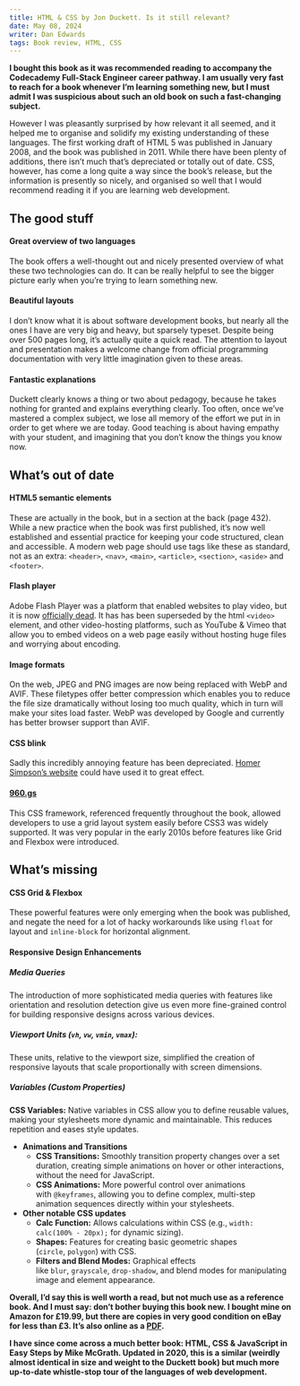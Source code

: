 ```yaml
---
title: HTML & CSS by Jon Duckett. Is it still relevant?
date: May 08, 2024
writer: Dan Edwards
tags: Book review, HTML, CSS
---
```


**I bought this book as it was recommended reading to accompany the Codecademy Full-Stack Engineer career pathway. I am usually very fast to reach for a book whenever I’m learning something new, but I must admit I was suspicious about such an old book on such a fast-changing subject.**

However I was pleasantly surprised by how relevant it all seemed, and it helped me to organise and solidify my existing understanding of these languages. The first working draft of HTML 5 was published in January 2008, and the book was published in 2011. While there have been plenty of additions, there isn’t much that’s depreciated or totally out of date. CSS, however, has come a long quite a way since the book’s release, but the information is presently so nicely, and organised so well that I would recommend reading it if you are learning web development.

## The good stuff

#### Great overview of two languages

The book offers a well-thought out and nicely presented overview of what these two technologies can do. It can be really helpful to see the bigger picture early when you’re trying to learn something new.

#### Beautiful layouts

I don’t know what it is about software development books, but nearly all the ones I have are very big and heavy, but sparsely typeset. Despite being over 500 pages long, it’s actually quite a quick read. The attention to layout and presentation makes a welcome change from official programming documentation with very little imagination given to these areas.

#### Fantastic explanations

Duckett clearly knows a thing or two about pedagogy, because he takes nothing for granted and explains everything clearly. Too often, once we’ve mastered a complex subject, we lose all memory of the effort we put in in order to get where we are today. Good teaching is about having empathy with your student, and imagining that you don’t know the things you know now.

## What’s out of date

#### HTML5 semantic elements

These are actually in the book, but in a section at the back (page 432). While a new practice when the book was first published, it’s now well established and essential practice for keeping your code structured, clean and accessible. A modern web page should use tags like these as standard, not as an extra: `<header>`, `<nav>`, `<main>`, `<article>`, `<section>`, `<aside>` and `<footer>`.

#### Flash player

Adobe Flash Player was a platform that enabled websites to play video, but it is now [officially dead](https://www.lifewire.com/what-happened-to-flash-2617986). It has has been superseded by the html `<video>` element, and other video-hosting platforms, such as YouTube & Vimeo that allow you to embed videos on a web page easily without hosting huge files and worrying about encoding.

#### Image formats

On the web, JPEG and PNG images are now being replaced with WebP and AVIF. These filetypes offer better compression which enables you to reduce the file size dramatically without losing too much quality, which in turn will make your sites load faster. WebP was developed by Google and currently has better browser support than AVIF.

#### CSS blink

Sadly this incredibly annoying feature has been depreciated. [Homer Simpson’s website](https://www.youtube.com/watch?v=HlX4T2SBkC0) could have used it to great effect.

#### [960.gs](http://960.gs)

This CSS framework, referenced frequently throughout the book, allowed developers to use a grid layout system easily before CSS3 was widely supported. It was very popular in the early 2010s before features like Grid and Flexbox were introduced.

## What’s missing

#### CSS Grid & Flexbox

These powerful features were only emerging when the book was published, and negate the need for a lot of hacky workarounds like using `float` for layout and `inline-block` for horizontal alignment.

#### Responsive Design Enhancements

##### Media Queries

The introduction of more sophisticated media queries with features like orientation and resolution detection give us even more fine-grained control for building responsive designs across various devices.

##### Viewport Units (`vh`, `vw`, `vmin`, `vmax`):

These units, relative to the viewport size, simplified the creation of responsive layouts that scale proportionally with screen dimensions.

##### Variables (Custom Properties)

**CSS Variables:** Native variables in CSS allow you to define reusable values, making your stylesheets more dynamic and maintainable. This reduces repetition and eases style updates.

- **Animations and Transitions**
  - **CSS Transitions:** Smoothly transition property changes over a set duration, creating simple animations on hover or other interactions, without the need for JavaScript.
  - **CSS Animations:** More powerful control over animations with `@keyframes`, allowing you to define complex, multi-step animation sequences directly within your stylesheets.
- **Other notable CSS updates**
  - **Calc Function:** Allows calculations within CSS (e.g., `width: calc(100% - 20px);` for dynamic sizing).
  - **Shapes:** Features for creating basic geometric shapes (`circle`, `polygon`) with CSS.
  - **Filters and Blend Modes:** Graphical effects like `blur`, `grayscale`, `drop-shadow`, and blend modes for manipulating image and element appearance.

**Overall, I’d say this is well worth a read, but not much use as a reference book. And I must say: don’t bother buying this book new. I bought mine on Amazon for £19.99, but there are copies in very good condition on eBay for less than £3. It’s also online as a [PDF](https://wtf.tw/ref/duckett.pdf).**

**I have since come across a much better book: HTML, CSS & JavaScript in Easy Steps by Mike McGrath. Updated in 2020, this is a similar (weirdly almost identical in size and weight to the Duckett book) but much more up-to-date whistle-stop tour of the languages of web development.**
